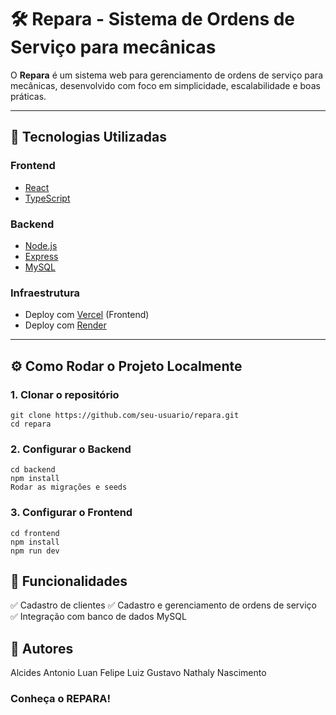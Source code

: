 # 🛠️ Repara - Sistema de Ordens de Serviço para mecânicas

O **Repara** é um sistema web para gerenciamento de ordens de serviço para mecânicas, desenvolvido com foco em simplicidade, escalabilidade e boas práticas.  

---

## 🚀 Tecnologias Utilizadas

### Frontend
- [React](https://reactjs.org/)
- [TypeScript](https://www.typescriptlang.org/)

### Backend
- [Node.js](https://nodejs.org/)
- [Express](https://expressjs.com/)
- [MySQL](https://www.mysql.com/)

### Infraestrutura
- Deploy com [Vercel](https://vercel.com/) (Frontend)
- Deploy com [Render](https://render.com/)

---

## ⚙️ Como Rodar o Projeto Localmente

### 1. Clonar o repositório
```
git clone https://github.com/seu-usuario/repara.git
cd repara
```
### 2. Configurar o Backend
```
cd backend
npm install
Rodar as migrações e seeds
```
### 3. Configurar o Frontend
```
cd frontend
npm install
npm run dev
```

## 📌 Funcionalidades
✅ Cadastro de clientes
✅ Cadastro e gerenciamento de ordens de serviço
✅ Integração com banco de dados MySQL

## 👥 Autores
Alcides Antonio
Luan Felipe
Luiz Gustavo
Nathaly Nascimento

### Conheça o REPARA!
